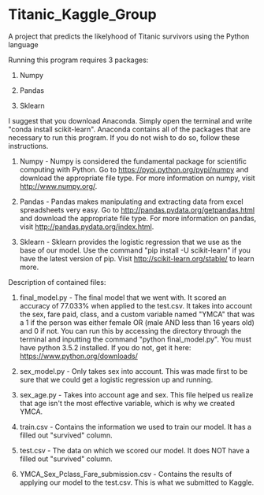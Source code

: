 # Titanic_Kaggle_Group

A project that predicts the likelyhood of Titanic survivors using the Python language

Running this program requires 3 packages:

  1) Numpy
  
  2) Pandas
  
  3) Sklearn

I suggest that you download Anaconda. Simply open the terminal and write "conda install scikit-learn". Anaconda contains all of the packages that are necessary to run this program.  If you do not wish to do so, follow these instructions.

1) Numpy - Numpy is considered the fundamental package for scientific computing with Python.  Go to https://pypi.python.org/pypi/numpy and download the appropriate file type.  For more information on numpy, visit http://www.numpy.org/.

2) Pandas - Pandas makes manipulating and extracting data from excel spreadsheets very easy.  Go to http://pandas.pydata.org/getpandas.html and download the appropriate file type.  For more information on pandas, visit http://pandas.pydata.org/index.html.

3) Sklearn - Sklearn provides the logistic regression that we use as the base of our model.  Use the command "pip install -U scikit-learn" if you have the latest version of pip.  Visit http://scikit-learn.org/stable/ to learn more.

Description of contained files:

1) final_model.py - The final model that we went with.  It scored an accuracy of 77.033% when applied to the test.csv.  It takes into account the sex, fare paid, class, and a custom variable named "YMCA" that was a 1 if the person was either female OR (male AND less than 16 years old) and 0 if not.  You can run this by accessing the directory through the terminal and inputting the command "python final_model.py".  You must have python 3.5.2 installed.  If you do not, get it here: https://www.python.org/downloads/ 

2) sex_model.py - Only takes sex into account.  This was made first to be sure that we could get a logistic regression up and running.

3) sex_age.py - Takes into account age and sex.  This file helped us realize that age isn't the most effective variable, which is why we created YMCA.

4) train.csv - Contains the information we used to train our model.  It has a filled out "survived" column.

5) test.csv - The data on which we scored our model.  It does NOT have a filled out "survived" column.

6) YMCA_Sex_Pclass_Fare_submission.csv - Contains the results of applying our model to the test.csv.  This is what we submitted to Kaggle.
